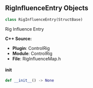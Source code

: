 ## RigInfluenceEntry Objects

```python
class RigInfluenceEntry(StructBase)
```

Rig Influence Entry

**C++ Source:**

- **Plugin**: ControlRig
- **Module**: ControlRig
- **File**: RigInfluenceMap.h

<a id="unreal.RigInfluenceEntry.__init__"></a>

#### __init__

```python
def __init__() -> None
```

<a id="unreal.RigVMExternalVariableDef"></a>